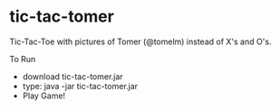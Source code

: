 tic-tac-tomer
=============

Tic-Tac-Toe with pictures of Tomer (@tomelm) instead of X's and O's. 

To Run

- download tic-tac-tomer.jar
- type: java -jar tic-tac-tomer.jar
- Play Game!
